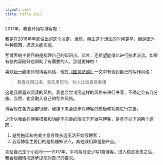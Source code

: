 ```yaml
---
layout: post
title: Hello 2017
---
```


2017年，我要开始写博客啦！

我是在2016年年底做出的这个决定。当然，萌生这个想法的时间更早，但是因为种种原因，迟迟未能实施。


写博客的主要目的是梳理自己的知识点。此外，还希望能借此进行技术交流。如果有些内容刚好也帮助了有需要的人，那就更棒啦！


喜欢[阮一峰](http://www.ruanyifeng.com)老师的博客风格，他在[《图灵访谈》](http://www.ruanyifeng.com/blog/2015/02/turing-interview.html)一文中有谈到自己的写作风格：

> 我喜欢用口语，喜欢用短句，别人比较容易看懂

这是我很喜欢阅读的风格。我也会尝试用这样的风格来进行书写，不确定会有几分像。当然，也会融入自己的写作风格。

博客现在各方面都很糙，我接下来会逐步对博客的模板和功能进行完善。

之所以我会在博客模板和功能不完善的情况下开始写博客，是基于以下的两个原因：

1. 避免拖延和完美主意导致永远无法开始写博客；
2. 我写博客主要目的是梳理知识点，其他效用算是副产品。

先给自己定个小目标——2017年，平均每月至少写1篇博客。进入稳定状态之后，我会根据情况逐步提高对自己的要求。